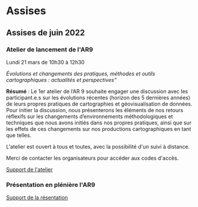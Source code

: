 # Assises

## Assises de juin 2022

### Atelier de lancement de l'AR9 </br>
Lundi 21 mars de 10h30 à 12h30

_Évolutions et changements des pratiques, méthodes et outils cartographiques : actualités et perspectives"_

**Résumé** : Le 1er atelier de l’AR 9 souhaite engager une discussion avec les participant.e.s sur les évolutions récentes (horizon des 5 dernières années) de leurs propres pratiques de cartographies et géovisualisation de données. Pour initier la discussion, nous présenterons les éléments de nos retours réflexifs sur les changements d’environnements méthodologiques et techniques que nous avons initiés dans nos propres pratiques, ainsi que sur les effets de ces changements sur nos productions cartographiques en tant que telles.

L'atelier est ouvert à tous et toutes, avec la possibilité d'un suivi à distance. 

Merci de contacter les organisateurs pour accéder aux codes d'accès.

[Support de l'atelier]()

### Présentation en plénière l'AR9

[Support de la résentation]()
